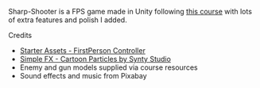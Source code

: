 Sharp-Shooter is a FPS game made in Unity following [this course](https://www.udemy.com/course/unitycourse2/) with lots of extra features and polish I added.

Credits
 - [Starter Assets - FirstPerson Controller](https://assetstore.unity.com/packages/essentials/starter-assets-firstperson-updates-in-new-charactercontroller-pa-196525)
 - [Simple FX - Cartoon Particles by Synty Studio](https://assetstore.unity.com/packages/vfx/particles/simple-fx-cartoon-particles-67834)
 - Enemy and gun models supplied via course resources
 - Sound effects and music from Pixabay
